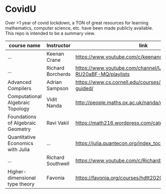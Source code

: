 # CovidU
Over >1 year of covid lockdown, a TON of great resources for learning mathematics, computer science, etc. have been made publicly available. This repo is intended to be a summary view.

| course name | Instructor | link |
| --- | --- | --- |
| ... | Keenan Crane | https://www.youtube.com/c/keenancrane/playlists |
| ... | Richard Borcherds | https://www.youtube.com/channel/UCIyDqfi_cbkp-RU20aBF-MQ/playlists |
| Advanced Compilers | Adrian Sampson | https://www.cs.cornell.edu/courses/cs6120/2020fa/self-guided/ | 
| Computational Algebraic Topology | Vidit Nanda | http://people.maths.ox.ac.uk/nanda/cat/ |
| Foundations of Algebraic Geometry | Ravi Vakil | https://math216.wordpress.com/category/agittoc-2020/ |
| Quantitative Economics with Julia | ... | https://julia.quantecon.org/index_toc.html | 
| ... | Richard Southwell | https://www.youtube.com/c/RichardSouthwell/playlists |
| Higher-dimensional type theory | Favonia | https://favonia.org/courses/hdtt2020/ |
